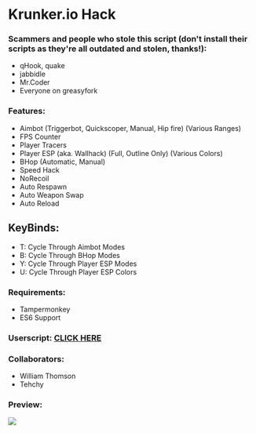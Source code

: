 # Krunker.io Hack
### Scammers and people who stole this script (don't install their scripts as they're all outdated and stolen, thanks!):
- qHook, quake
- jabbidle
- Mr.Coder
- Everyone on greasyfork

### Features:
- Aimbot (Triggerbot, Quickscoper, Manual, Hip fire) (Various Ranges)
- FPS Counter
- Player Tracers
- Player ESP (aka. Wallhack) (Full, Outline Only) (Various Colors)
- BHop (Automatic, Manual)
- Speed Hack
- NoRecoil
- Auto Respawn
- Auto Weapon Swap
- Auto Reload

## KeyBinds:
- T: Cycle Through Aimbot Modes
- B: Cycle Through BHop Modes
- Y: Cycle Through Player ESP Modes
- U: Cycle Through Player ESP Colors

### Requirements:
- Tampermonkey
- ES6 Support

### Userscript: [CLICK HERE](https://raw.githubusercontent.com/xF4b3r/krunker.io-hack/master/userscript.user.js)

### Collaborators:
- William Thomson
- Tehchy

### Preview:
![](https://i.imgur.com/bd1gjNS.png?raw=true)

